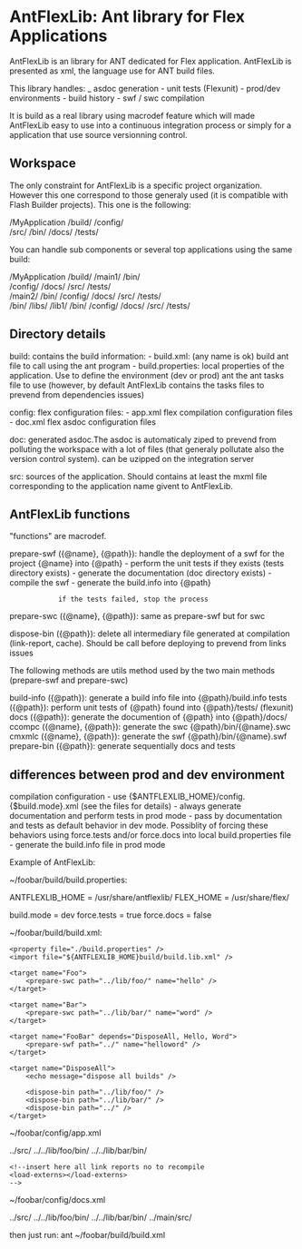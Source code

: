 AntFlexLib: Ant library for Flex Applications 
=============================================


AntFlexLib is an library for ANT dedicated for Flex application. AntFlexLib is presented as xml, the language use for ANT build files.


This library handles: 
 	_ asdoc generation
	- unit tests (Flexunit)
	- prod/dev environments
	- build history
	- swf / swc compilation	


It is build as a real library using macrodef feature which will made AntFlexLib easy to use into a continuous integration process or simply for a application that use source versionning control.


Workspace
---------

The only constraint for AntFlexLib is a specific project organization. However this one correspond to those generaly used (it is compatible with Flash Builder projects). This one is the following:

/MyApplication
	/build/
	/config/	
	/src/
	/bin/
	/docs/
	/tests/
	

You can handle sub components or several top applications using the same build:


/MyApplication
	/build/
	/main1/	
		/bin/		
		/config/
		/docs/
		/src/
		/tests/		
	/main2/
		/bin/
		/config/
		/docs/
		/src/
		/tests/				
	/bin/
	/libs/
		/lib1/
			/bin/
			/config/
			/docs/
			/src/
			/tests/				

Directory details
-----------------


build: contains the build information:
		- build.xml: (any name is ok) build ant file to call using the ant program
		- build.properties: local properties of the application. Use to define the environment (dev or prod) ant the ant tasks file to use (however, by default AntFlexLib contains the tasks files to prevend from dependencies issues)
		
config: flex configuration files:
			- app.xml flex compilation configuration files
			- doc.xml flex asdoc configuration files

doc: generated asdoc.The asdoc is automaticaly ziped to prevend from polluting the workspace with a lot of files (that generaly pollutate also the version control system). can be uzipped on the integration server

src: sources of the application. Should contains at least the mxml file corresponding to the application name givent to AntFlexLib.


AntFlexLib functions
--------------------


"functions" are macrodef.



prepare-swf ({@name}, {@path}): handle the deployment of a swf for the project {@name} into {@path}
				- perform the unit tests if they exists (tests directory exists)
				- generate the documentation (doc directory exists)
				- compile the swf
				- generate the build.info into {@path}
				
				if the tests failed, stop the process

				
prepare-swc ({@name}, {@path}): same as prepare-swf but for swc



dispose-bin ({@path}): delete all intermediary file generated at compilation (link-report, cache). Should be call before deploying to prevend from links issues



The following methods are utils method used by the two main methods (prepare-swf and prepare-swc)


build-info ({@path}): generate a build info file into {@path}/build.info
tests ({@path}): perform unit tests of {@path} found into {@path}/tests/ (flexunit)
docs ({@path}): generate the documention of {@path} into {@path}/docs/
ccompc ({@name}, {@path}): generate the swc  {@path}/bin/{@name}.swc
cmxmlc ({@name}, {@path}): generate the swf {@path}/bin/{@name}.swf
prepare-bin ({@path}): generate sequentially docs and tests



differences between prod and dev environment
--------------------------------------------


compilation configuration
	- use {$ANTFLEXLIB_HOME}/config.{$build.mode}.xml (see the files for details)
	- always generate documentation and perform tests in prod mode
	- pass by documentation and tests as default behavior in dev mode. Possiblity of forcing these behaviors using force.tests and/or force.docs into local build.properties file
	- generate the build.info file in prod mode


Example of AntFlexLib:



~/foobar/build/build.properties:

ANTFLEXLIB_HOME = /usr/share/antflexlib/
FLEX_HOME = /usr/share/flex/

build.mode = dev
force.tests = true
force.docs = false


~/foobar/build/build.xml:



<?xml version="1.0" encoding="UTF-8"?>
<project basedir="./"  name="FooBar Make" default="FooBar">

	<property file="./build.properties" />
	<import file="${ANTFLEXLIB_HOME}build/build.lib.xml" />

	<target name="Foo">
		<prepare-swc path="../lib/foo/" name="hello" />
	</target>

	<target name="Bar">
		<prepare-swc path="../lib/bar/" name="word" />
	</target>
	
	<target name="FooBar" depends="DisposeAll, Hello, Word">
		<prepare-swf path="../" name="helloword" />
	</target>

	<target name="DisposeAll">
		<echo message="dispose all builds" />

		<dispose-bin path="../lib/foo/" />
		<dispose-bin path="../lib/bar/" />
		<dispose-bin path="../" />
	</target>
</project>

~/foobar/config/app.xml

<?xml version="1.0" encoding="utf-8"?>
<flex-config>
	<!--Compiler options -->
	<compiler>
		<source-path append="true">
			<path-element>../src/</path-element>
		</source-path>
		<library-path append="true">
			<path-element>../../lib/foo/bin/</path-element>
			<path-element>../../lib/bar/bin/</path-element>
		</library-path>
	</compiler>
	
	<!--insert here all link reports no to recompile 
	<load-externs></load-externs>
	-->
</flex-config>


~/foobar/config/docs.xml

<?xml version="1.0" encoding="utf-8"?>
<flex-config xmlns="http://www.adobe.com/2006/flex-config">
	<compiler>
		<source-path append="true">
			<path-element>../src/</path-element>
		</source-path>
		<library-path append="true">
			<path-element>../../lib/foo/bin/</path-element>
			<path-element>../../lib/bar/bin/</path-element>
		</library-path>
	</compiler>
	<doc-sources>
		<!--  path is relative to the main ant script -->
		<path-element>../main/src/</path-element>
	</doc-sources>
</flex-config>



then just run:
ant ~/foobar/build/build.xml